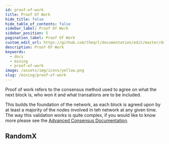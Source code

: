 ```yaml
---
id: proof-of-work
title: Proof Of Work
hide_title: false
hide_table_of_contents: false
sidebar_label: Proof Of Work
sidebar_position: 5
pagination_label: Proof Of Work
custom_edit_url: https://github.com/theqrl/documentation/edit/master/docs/basics/what-is-qrl.md
description: Proof Of Work
keywords:
  - docs
  - mining
  - proof-of-work
image: /assets/img/icons/yellow.png
slug: /mining/proof-of-work
---
```


Proof of work refers to the consensus method used to agree on what the next block is, who won it and what transations are to be included. 

This builds the foundation of the network, as each block is agreed upon by at least a majority of the nodes involved in teh network at any given time. The way this validation works is quite complex, if you would like to know more please see the [Advanced Consensus Documentation](#). 

## RandomX


